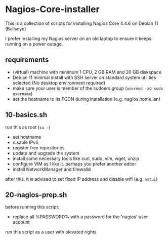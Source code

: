 # Nagios-Core-installer
This is a collection of scripts for installing Nagios Core 4.4.6 on Debian 11 (Bullseye)

I prefer installing my Nagios server on an old laptop to ensure it keeps running on a power outage.

## requirements
- (virtual) machine with minimum 1 CPU, 2 GB RAM and 20 GB diskspace
- Debian 11 minimal install with SSH server an standard system utilities selected (No desktop environment required)
- make sure your user is member of the sudoers group (`usermod -aG sudo username`)
- set the hostname to its FQDN during installation (e.g. nagios.home.lan)

## 10-basics.sh
run this as root (`su -`)
- set hostname
- disable IPv6
- register free repositories
- update and upgrade the system
- install some necessary tools like curl, sudo, vim, wget, unzip
- configure VIM as I like it. perhaps you prefer another editor
- install NetworkManager and firewalld

after this, it is advised to set fixed IP address and disable wifi (e.g. `nmtui`) 

## 20-nagios-prep.sh
before running this script:
- replace all %PASSWORD% with a password for the 'nagios' user account

run this script as a user with elevated rights
